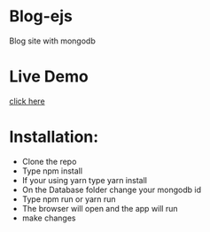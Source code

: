 # Blog-ejs
Blog site with mongodb

# Live Demo
[click here](https://aqueous-everglades-75518.herokuapp.com/)

# Installation:
<ul>
<li>Clone the repo</li>
<li>Type npm install</li>
<li>If your using yarn type yarn install</li>
<li>On the Database folder change your mongodb id</li>
<li>Type npm run or yarn run</li>
<li>The browser will open and the app will run</li>
<li>make changes</li>
</ul>

